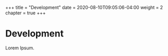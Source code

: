 +++
title = "Development"
date = 2020-08-10T09:05:06-04:00
weight = 2
chapter = true
+++

# Development

Lorem Ipsum.
